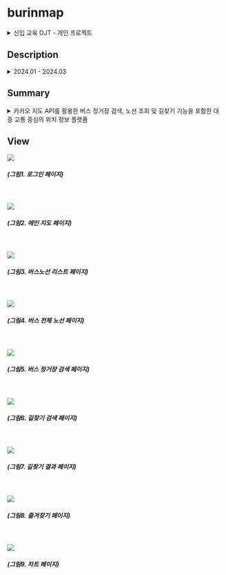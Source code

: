 <div>
<h1>burinmap</h1>

<details>
<summary>
  신입 교육 OJT - 개인 프로젝트
</summary>
   <br>  
</details>

<h2>Description</h2>
<details>
<summary>
  2024.01 - 2024.03
</summary>
</details>

<h2>Summary</h2>
<details>
<summary>
  카카오 지도 API를 활용한 버스 정거장 검색, 노선 조회 및 길찾기 기능을 포함한 대중 교통 중심의 위치 정보 플랫폼
</summary>
</details>

<h2>View</h2>
<img src="https://github.com/skimy11/busProject/assets/123926729/8a616d45-3b13-486b-95f6-d391dd602da4">
<h5>(그림1. 로그인 페이지)</h5>
<br>
<br>
<img src="https://github.com/skimy11/busProject/assets/123926729/6df84355-fe28-4822-aeb7-98867cf0139b">
<h5>(그림2. 메인 지도 페이지)</h5>
<br>
<br>
<img src="https://github.com/skimy11/busProject/assets/123926729/9a752a00-7741-4a93-bf28-cffab3e8804a">
<h5>(그림3. 버스노선 리스트 페이지)</h5>
<br>
<br>
<img src="https://github.com/skimy11/busProject/assets/123926729/bcc1a3c4-0c62-417f-88ea-c9500036c5c5">
<h5>(그림4. 버스 전체 노선 페이지)</h5>
<br>
<br>
<img src="https://github.com/skimy11/busProject/assets/123926729/70b9286f-3008-4755-8974-84a49026ef65">
<h5>(그림5. 버스 정거장 검색 페이지)</h5>
<br>
<br>
<img src="https://github.com/skimy11/busProject/assets/123926729/e45caabe-b296-4857-bf1c-c3dce568dbb6">
<h5>(그림6. 길찾기 검색 페이지)</h5>
<br>
<br>
<img src="https://github.com/skimy11/busProject/assets/123926729/8c0af525-26c3-4862-9200-81b125483c50">
<h5>(그림7. 길찾기 결과 페이지)</h5>
<br>
<br>
<img src="https://github.com/skimy11/busProject/assets/123926729/846a9f1d-32a0-4296-acde-633d28dadb5c">
<h5>(그림8. 즐겨찾기 페이지)</h5>
<br>
<br>
<img src="https://github.com/skimy11/busProject/assets/123926729/f29d3527-71ca-46ed-a5cd-747b44dde8e2">
<h5>(그림9. 차트 페이지)</h5>
<br>
<br>











</div>

